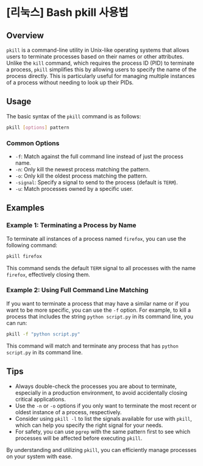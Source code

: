 # [리눅스] Bash pkill 사용법

## Overview
`pkill` is a command-line utility in Unix-like operating systems that allows users to terminate processes based on their names or other attributes. Unlike the `kill` command, which requires the process ID (PID) to terminate a process, `pkill` simplifies this by allowing users to specify the name of the process directly. This is particularly useful for managing multiple instances of a process without needing to look up their PIDs.

## Usage
The basic syntax of the `pkill` command is as follows:

```bash
pkill [options] pattern
```

### Common Options
- `-f`: Match against the full command line instead of just the process name.
- `-n`: Only kill the newest process matching the pattern.
- `-o`: Only kill the oldest process matching the pattern.
- `-signal`: Specify a signal to send to the process (default is `TERM`).
- `-u`: Match processes owned by a specific user.

## Examples

### Example 1: Terminating a Process by Name
To terminate all instances of a process named `firefox`, you can use the following command:

```bash
pkill firefox
```

This command sends the default `TERM` signal to all processes with the name `firefox`, effectively closing them.

### Example 2: Using Full Command Line Matching
If you want to terminate a process that may have a similar name or if you want to be more specific, you can use the `-f` option. For example, to kill a process that includes the string `python script.py` in its command line, you can run:

```bash
pkill -f "python script.py"
```

This command will match and terminate any process that has `python script.py` in its command line.

## Tips
- Always double-check the processes you are about to terminate, especially in a production environment, to avoid accidentally closing critical applications.
- Use the `-n` or `-o` options if you only want to terminate the most recent or oldest instance of a process, respectively.
- Consider using `pkill -l` to list the signals available for use with `pkill`, which can help you specify the right signal for your needs.
- For safety, you can use `pgrep` with the same pattern first to see which processes will be affected before executing `pkill`.

By understanding and utilizing `pkill`, you can efficiently manage processes on your system with ease.